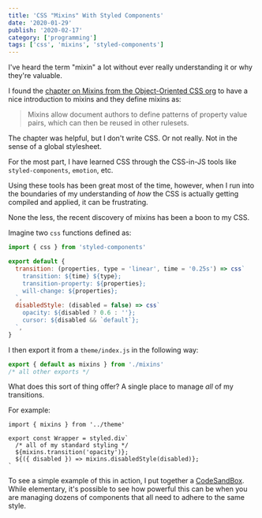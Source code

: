 ```yaml
---
title: 'CSS "Mixins" With Styled Components'
date: '2020-01-29'
publish: '2020-02-17'
category: ['programming']
tags: ['css', 'mixins', 'styled-components']
---
```


I've heard the term "mixin" a lot without ever really understanding it or why they're valuable.

I found the [chapter on Mixins from the Object-Oriented CSS org](http://oocss.org/spec/css-mixins.html) to have a nice introduction to mixins and they define mixins as:

> Mixins allow document authors to define patterns of property value pairs, which can then be reused in other rulesets.

The chapter was helpful, but I don't write CSS. Or not really. Not in the sense of a global stylesheet.

For the most part, I have learned CSS through the CSS-in-JS tools like `styled-components`, `emotion`, etc.

Using these tools has been great most of the time, however, when I run into the boundaries of my understanding of _how_ the CSS is actually getting compiled and applied, it can be frustrating.

None the less, the recent discovery of mixins has been a boon to my CSS.

Imagine two `css` functions defined as:

```javascript:title=theme/mixins.js
import { css } from 'styled-components'

export default {
  transition: (properties, type = 'linear', time = '0.25s') => css`
    transition: ${time} ${type};
    transition-property: ${properties};
    will-change: ${properties};
  `,
  disabledStyle: (disabled = false) => css`
    opacity: ${disabled ? 0.6 : ''};
    cursor: ${disabled && `default`};
  `,
}
```

I then export it from a `theme/index.js` in the following way:

```javascript:title=theme/index.js
export { default as mixins } from './mixins'
/* all other exports */
```

What does this sort of thing offer? A single place to manage _all_ of my transitions.

For example:

```javascript:title=components/Wrapper
import { mixins } from '../theme'

export const Wrapper = styled.div`
  /* all of my standard styling */
  ${mixins.transition('opacity')};
  ${({ disabled }) => mixins.disabledStyle(disabled)};
`
```

To see a simple example of this in action, I put together a [CodeSandBox](https://codesandbox.io/s/styled-components-mixins-6xfsi). While elementary, it's possible to see how powerful this can be when you are managing dozens of components that all need to adhere to the same style.
